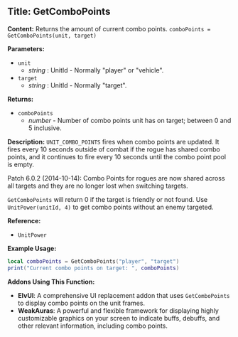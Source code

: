 ## Title: GetComboPoints

**Content:**
Returns the amount of current combo points.
`comboPoints = GetComboPoints(unit, target)`

**Parameters:**
- `unit`
  - *string* : UnitId - Normally "player" or "vehicle".
- `target`
  - *string* : UnitId - Normally "target".

**Returns:**
- `comboPoints`
  - *number* - Number of combo points unit has on target; between 0 and 5 inclusive.

**Description:**
`UNIT_COMBO_POINTS` fires when combo points are updated. It fires every 10 seconds outside of combat if the rogue has shared combo points, and it continues to fire every 10 seconds until the combo point pool is empty.

Patch 6.0.2 (2014-10-14): Combo Points for rogues are now shared across all targets and they are no longer lost when switching targets.

`GetComboPoints` will return 0 if the target is friendly or not found. Use `UnitPower(unitId, 4)` to get combo points without an enemy targeted.

**Reference:**
- `UnitPower`

**Example Usage:**
```lua
local comboPoints = GetComboPoints("player", "target")
print("Current combo points on target: ", comboPoints)
```

**Addons Using This Function:**
- **ElvUI**: A comprehensive UI replacement addon that uses `GetComboPoints` to display combo points on the unit frames.
- **WeakAuras**: A powerful and flexible framework for displaying highly customizable graphics on your screen to indicate buffs, debuffs, and other relevant information, including combo points.
